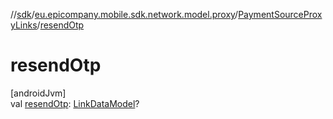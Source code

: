 //[sdk](../../../index.md)/[eu.epicompany.mobile.sdk.network.model.proxy](../index.md)/[PaymentSourceProxyLinks](index.md)/[resendOtp](resend-otp.md)

# resendOtp

[androidJvm]\
val [resendOtp](resend-otp.md): [LinkDataModel](../../eu.epicompany.mobile.android.data.network.model.hypermedia/-link-data-model/index.md)?
